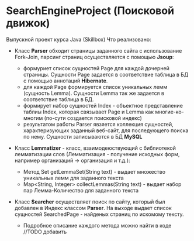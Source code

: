 # SearchEngineProject (Поисковой движок)
  Выпускной проект курса Java (Skillbox)
  Что реализовано:
- Класс <b>Parser</b> обходит страницы заданного сайта с использование Fork-Join, парсинг страниц осуществляется с помощью <b>Jsoup</b>:
  -  формуриет список сущностей Page для каждой дочерней страницы. Сущности Page задается в соответствие таблица в БД с помощью аннотаций <b>Hibernate</b>.
  -  для каждой Page формируется список уникальных лемм (сущность Lemma). Сущности Lemma так же задается в соответствие таблица в БД.
  -  формирует набор сущностей Index - объектное представление таблиы Index, которая связывает Page и Lemma как многие-ко-многим (по-сути создается поисковой индекс)
  -  результатом работы Parser явзяется коллекция сущностей, характеризующих заданный веб-сайт, для последующего поиска по нему. Сущности записываются в БД <b>MySQL</b>
  
  
 - Класс <b>Lemmatizer</b> - класс, взаимодеюствующий с библиотекой лемматизации слов (Лемматизация - получение исходных форм, например организаций -> организация и т.д.):
   -  Метод Set<String> getLemmaSet(String text) - выдает множество уникальных лемм для заданного текста
   -  Map<String, Integer> collectLemmas(String text) - выдает набор пар Лемма-Количество для заданного текста
     
 - Класс <b>Searcher</b> осуществляет поиск по сайту, который был добавлен в Индекс классом <b>Parser</b>. На выходе выдает список сущностей SearchedPage - 
 найденых страниц по искомому тексту.
    -  Подробное описание каждого метода можно найти в коде //TODO добавить
